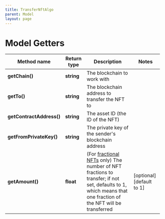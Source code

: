 ```yaml
---
title: TransferNftAlgo
parent: Model
layout: page
---
```


# Model Getters

Method name | Return type | Description | Notes
------------ | ------------- | ------------- | -------------
**getChain()** | **string** | The blockchain to work with |
**getTo()** | **string** | The blockchain address to transfer the NFT to |
**getContractAddress()** | **string** | The asset ID (the ID of the NFT) |
**getFromPrivateKey()** | **string** | The private key of the sender's blockchain address |
**getAmount()** | **float** | (For <a href="https://developer.algorand.org/docs/get-started/tokenization/nft/#fractional-nfts" target="_blank">fractional NFTs</a> only) The number of NFT fractions to transfer; if not set, defaults to 1, which means that one fraction of the NFT will be transferred | [optional] [default to 1]

